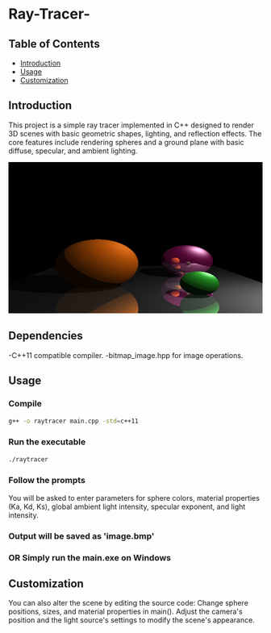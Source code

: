 # Ray-Tracer-

## Table of Contents

- [Introduction](#Introduction)
- [Usage](#usage)
- [Customization](#customization)

## Introduction
This project is a simple ray tracer implemented in C++ designed to render 3D scenes with basic geometric shapes, lighting, and reflection effects. The core features include rendering spheres and a ground plane with basic diffuse, specular, and ambient lighting.

<img src="example_output2.jpg" width="600" height="300" alt="Example Output">


## Dependencies
-C++11 compatible compiler.
-bitmap_image.hpp for image operations.

## Usage

### Compile
```bash
g++ -o raytracer main.cpp -std=c++11
```
### Run the executable
```bash
./raytracer
```
### Follow the prompts

You will be asked to enter parameters for sphere colors, material properties (Ka, Kd, Ks), global ambient light intensity, specular exponent, and light intensity.

### Output will be saved as 'image.bmp' 

### OR Simply run the main.exe on Windows

## Customization

You can also alter the scene by editing the source code:
Change sphere positions, sizes, and material properties in main().
Adjust the camera's position and the light source's settings to modify the scene's appearance.

